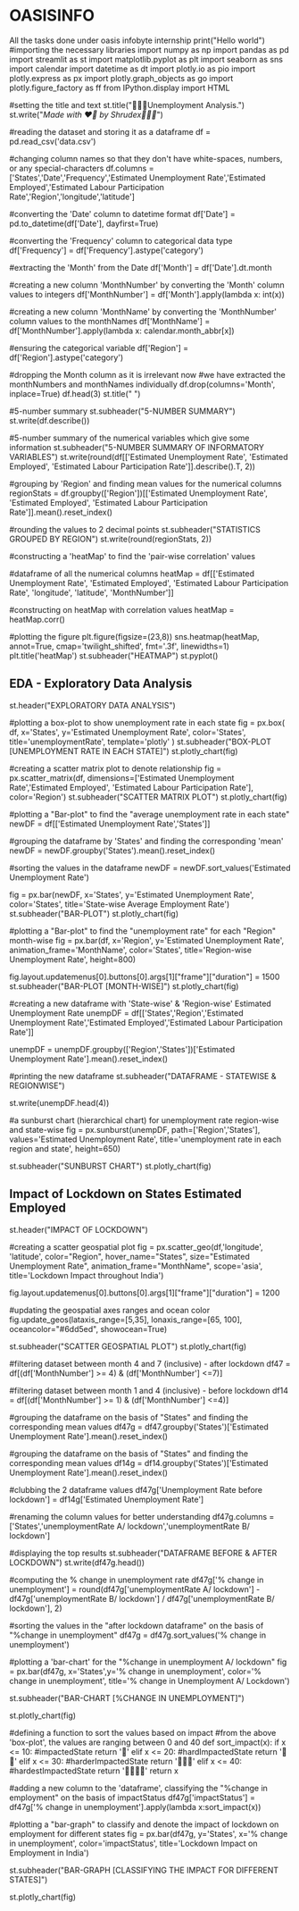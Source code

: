 # OASISINFO
All the tasks done under oasis infobyte internship
print("Hello world")
#importing the necessary libraries
import numpy as np
import pandas as pd
import streamlit as st
import matplotlib.pyplot as plt
import seaborn as sns
import calendar
import datetime as dt
import plotly.io as pio
import plotly.express as px
import plotly.graph_objects as go
import plotly.figure_factory as ff
from IPython.display import HTML

#setting the title and text
st.title("👨🏻‍🏭Unemployment Analysis.")
st.write("*Made with ❤️‍🔥 by Shrudex👨🏻‍💻*")

#reading the dataset and storing it as a dataframe
df = pd.read_csv('data.csv')

#changing column names so that they don't have white-spaces, numbers, or any special-characters
df.columns =['States','Date','Frequency','Estimated Unemployment Rate','Estimated Employed','Estimated Labour Participation Rate','Region','longitude','latitude']

#converting the 'Date' column to datetime format
df['Date'] = pd.to_datetime(df['Date'], dayfirst=True)

#converting the 'Frequency' column to categorical data type
df['Frequency'] = df['Frequency'].astype('category')

#extracting the 'Month' from the Date
df['Month'] = df['Date'].dt.month

#creating a new column 'MonthNumber' by converting the 'Month' column values to integers
df['MonthNumber'] = df['Month'].apply(lambda x: int(x))

#creating a new column 'MonthName' by converting the 'MonthNumber' column values to the monthNames
df['MonthName'] = df['MonthNumber'].apply(lambda x: calendar.month_abbr[x])

#ensuring the categorical variable
df['Region'] = df['Region'].astype('category')

#dropping the Month column as it is irrelevant now
#we have extracted the monthNumbers and monthNames individually
df.drop(columns='Month', inplace=True)
df.head(3)
st.title(" ")

#5-number summary
st.subheader("5-NUMBER SUMMARY")
st.write(df.describe())

#5-number summary of the numerical variables which give some information
st.subheader("5-NUMBER SUMMARY OF INFORMATORY VARIABLES")
st.write(round(df[['Estimated Unemployment Rate', 'Estimated Employed', 'Estimated Labour Participation Rate']].describe().T, 2))

#grouping by 'Region' and finding mean values for the numerical columns
regionStats = df.groupby(['Region'])[['Estimated Unemployment Rate', 'Estimated Employed', 'Estimated Labour Participation Rate']].mean().reset_index()

#rounding the values to 2 decimal points
st.subheader("STATISTICS GROUPED BY REGION")
st.write(round(regionStats, 2))

#constructing a 'heatMap' to find the 'pair-wise correlation' values

#dataframe of all the numerical columns
heatMap = df[['Estimated Unemployment Rate', 'Estimated Employed', 'Estimated Labour Participation Rate', 'longitude', 'latitude', 'MonthNumber']]

#constructing on heatMap with correlation values
heatMap = heatMap.corr()

#plotting the figure
plt.figure(figsize=(23,8))
sns.heatmap(heatMap, annot=True, cmap='twilight_shifted', fmt='.3f', linewidths=1)
plt.title('heatMap')
st.subheader("HEATMAP")
st.pyplot()

## EDA - Exploratory Data Analysis
st.header("EXPLORATORY DATA ANALYSIS")

#plotting a box-plot to show unemployment rate in each state
fig = px.box(
    df,
    x='States',
    y='Estimated Unemployment Rate',
    color='States',
    title='unemploymentRate',
    template='plotly'
)
st.subheader("BOX-PLOT [UNEMPLOYMENT RATE IN EACH STATE]")
st.plotly_chart(fig)

#creating a scatter matrix plot to denote relationship
fig = px.scatter_matrix(df,
    dimensions=['Estimated Unemployment Rate','Estimated Employed', 'Estimated Labour Participation Rate'],
    color='Region')
st.subheader("SCATTER MATRIX PLOT")
st.plotly_chart(fig)

#plotting a "Bar-plot" to find the "average unemployment rate in each state"
newDF = df[['Estimated Unemployment Rate','States']]

#grouping the dataframe by 'States' and finding the corresponding 'mean'
newDF = newDF.groupby('States').mean().reset_index()

#sorting the values in the dataframe
newDF = newDF.sort_values('Estimated Unemployment Rate')

fig = px.bar(newDF, 
             x='States',
             y='Estimated Unemployment Rate',
             color='States',
             title='State-wise Average Employment Rate')
st.subheader("BAR-PLOT")
st.plotly_chart(fig)

#plotting a "Bar-plot" to find the "unemployment rate" for each "Region" month-wise
fig = px.bar(df, 
             x='Region',
             y='Estimated Unemployment Rate',
             animation_frame='MonthName',
             color='States',
             title='Region-wise Unemployment Rate',
             height=800)

fig.layout.updatemenus[0].buttons[0].args[1]["frame"]["duration"] = 1500
st.subheader("BAR-PLOT [MONTH-WISE]")
st.plotly_chart(fig)

#creating a new dataframe with 'State-wise' & 'Region-wise' Estimated Unemployment Rate
unempDF = df[['States','Region','Estimated Unemployment Rate','Estimated Employed','Estimated Labour Participation Rate']]

unempDF = unempDF.groupby(['Region','States'])['Estimated Unemployment Rate'].mean().reset_index()

#printing the new dataframe
st.subheader("DATAFRAME - STATEWISE & REGIONWISE")

st.write(unempDF.head(4))

#a sunburst chart (hierarchical chart) for unemployment rate region-wise and state-wise
fig = px.sunburst(unempDF, 
                  path=['Region','States'], 
                  values='Estimated Unemployment Rate',
                  title='unemployment rate in each region and state',
                  height=650)

st.subheader("SUNBURST CHART")
st.plotly_chart(fig)

## Impact of Lockdown on States Estimated Employed
st.header("IMPACT OF LOCKDOWN")

#creating a scatter geospatial plot
fig = px.scatter_geo(df,'longitude', 'latitude', 
                     color="Region",
                     hover_name="States", 
                     size="Estimated Unemployment Rate",
                     animation_frame="MonthName",
                     scope='asia',
                     title='Lockdown Impact throughout India')

fig.layout.updatemenus[0].buttons[0].args[1]["frame"]["duration"] = 1200

#updating the geospatial axes ranges and ocean color
fig.update_geos(lataxis_range=[5,35], 
                lonaxis_range=[65, 100],
                oceancolor="#6dd5ed",
                showocean=True)

st.subheader("SCATTER GEOSPATIAL PLOT")
st.plotly_chart(fig)

#filtering dataset between month 4 and 7 (inclusive) - after lockdown
df47 = df[(df['MonthNumber'] >= 4) & (df['MonthNumber'] <=7)]

#filtering dataset between month 1 and 4 (inclusive) - before lockdown
df14 = df[(df['MonthNumber'] >= 1) & (df['MonthNumber'] <=4)]

#grouping the dataframe on the basis of "States" and finding the corresponding mean values
df47g = df47.groupby('States')['Estimated Unemployment Rate'].mean().reset_index()

#grouping the dataframe on the basis of "States" and finding the corresponding mean values
df14g = df14.groupby('States')['Estimated Unemployment Rate'].mean().reset_index()

#clubbing the 2 dataframe values
df47g['Unemployment Rate before lockdown'] = df14g['Estimated Unemployment Rate']

#renaming the column values for better understanding
df47g.columns = ['States','unemploymentRate A/ lockdown','unemploymentRate B/ lockdown']

#displaying the top results
st.subheader("DATAFRAME BEFORE & AFTER LOCKDOWN")
st.write(df47g.head())

#computing the % change in unemployment rate
df47g['% change in unemployment'] = round(df47g['unemploymentRate A/ lockdown'] - df47g['unemploymentRate B/ lockdown'] / df47g['unemploymentRate B/ lockdown'], 2)

#sorting the values in the "after lockdown dataframe" on the basis of "%change in unemployment"
df47g = df47g.sort_values('% change in unemployment')

#plotting a 'bar-chart' for the "%change in unemployment A/ lockdown"
fig = px.bar(df47g, x='States',y='% change in unemployment',
             color='% change in unemployment',
             title='% change in Unemployment A/ Lockdown')

st.subheader("BAR-CHART [%CHANGE IN UNEMPLOYMENT]")

st.plotly_chart(fig)

#defining a function to sort the values based on impact
#from the above 'box-plot', the values are ranging between 0 and 40
def sort_impact(x):
    if x <= 10:
        #impactedState
        return '🥲'
    elif x <= 20:
        #hardImpactedState
        return '🥲😥'
    elif x <= 30:
        #harderImpactedState
        return '🥲😥😖'
    elif x <= 40:
        #hardestImpactedState
        return '🥲😥😖🤯'
    return x    

#adding a new column to the 'dataframe', classifying the "%change in employment" on the basis of impactStatus
df47g['impactStatus'] = df47g['% change in unemployment'].apply(lambda x:sort_impact(x))

#plotting a "bar-graph" to classify and denote the impact of lockdown on employment for different states
fig = px.bar(df47g, 
             y='States',
             x='% change in unemployment',
             color='impactStatus',
             title='Lockdown Impact on Employment in India')

st.subheader("BAR-GRAPH [CLASSIFYING THE IMPACT FOR DIFFERENT STATES]")

st.plotly_chart(fig)
